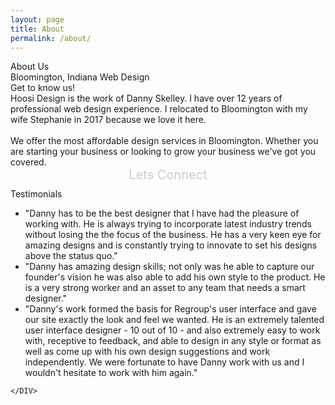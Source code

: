 ```yaml
---
layout: page
title: About
permalink: /about/
---
```


<DIV CLASS="hero" ID="aboutUsHero">
    <DIV ID="slogan">
        About Us
        <div>Bloomington, Indiana Web Design</div>
    </DIV>    
</DIV>
    
<DIV CLASS="mainContainer pad" STYLE="max-width:600px;">  
    <DIV CLASS="subTitleAlt">Get to know us!</DIV>
Hoosi Design is the work of Danny Skelley. I have over 12 years of professional web design experience. I relocated to Bloomington with my wife Stephanie in 2017 because we love it here.
<BR><BR>
We offer the most affordable design services in Bloomington. Whether you are starting your business or looking to grow your business we've got you covered.
<BR>
    </DIV>
    <DIV ID="linkIn"> <DIV STYLE="font-size:20px; color:#CCC; text-align:center; margin-bottom:10px;">Lets Connect</DIV><script src="//platform.linkedin.com/in.js" type="text/javascript"></script>
<script type="IN/MemberProfile" data-id="https://www.linkedin.com/in/dandskelley" data-format="inline" data-related="false"></script></DIV>
<DIV CLASS="oddRow">
    <DIV CLASS="mainContainer">
    <DIV CLASS="subTitleAlt"><i class="fas fa-comments"></i> Testimonials</DIV>
<UL ID="testi">
    <LI>
    "Danny has to be the best designer that I have had the pleasure of working with. He is always trying to incorporate latest industry trends without losing the the focus of the business. He has a very keen eye for amazing designs and is constantly trying to innovate to set his designs above the status quo."
    </LI>
    <LI>
    "Danny has amazing design skills; not only was he able to capture our founder's vision he was also able to add his own style to the product. He is a very strong worker and an asset to any team that needs a smart designer."
    </LI>
    <LI>
"Danny's work formed the basis for Regroup's user interface and gave our site exactly the look and feel we wanted. He is an extremely talented user interface designer - 10 out of 10 - and also extremely easy to work with, receptive to feedback, and able to design in any style or format as well as come up with his own design suggestions and work independently. We were fortunate to have Danny work with us and I wouldn't hesitate to work with him again."
    </LI>
</UL>
    
    </DIV>
</DIV>